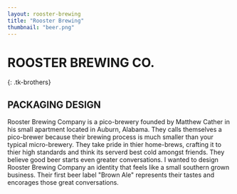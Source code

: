 ```yaml
---
layout: rooster-brewing
title: "Rooster Brewing"
thumbnail: "beer.png"
---
```

# ROOSTER BREWING CO.
{: .tk-brothers}

## PACKAGING DESIGN

Rooster Brewing Company is a pico-brewery founded by Matthew Cather in his small apartment located in Auburn, Alabama. They calls themselves a pico-brewer because their brewing process is much smaller than your typical micro-brewery. They take pride in thier home-brews, crafting it to thier high standards and think its serverd best cold amongst friends. They believe good beer starts even greater conversations. I wanted to design Rooster Brewing Company an identity that feels like a small southern grown business. Their first beer label "Brown Ale" represents their tastes and encorages those great conversations. 
